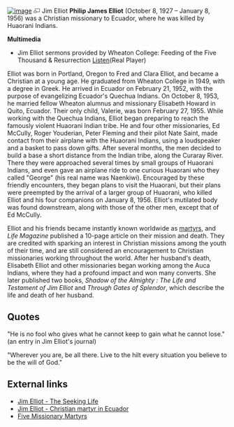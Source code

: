 [![image](images/thumb/3/3e/Elliot.jpg/200px-Elliot.jpg)](http://www.theopedia.com/File:Elliot.jpg)
[![image](data:image/png;base64,iVBORw0KGgoAAAANSUhEUgAAAA8AAAALCAAAAACFLIiAAAAAAnRSTlMA/1uRIrUAAABPSURBVAjXY/j///+5vXDwjAHIr26ZAgXZe8H8a/+hoIcw/9nevdVL9+79DuPvzQYZFPUezu8BMZLXgkExnD8HAu6hqv//n+HZVjD4DuUDAKlChD3fj6aPAAAAAElFTkSuQmCC)](http://www.theopedia.com/File:Elliot.jpg "Enlarge")
Jim Elliot
**Philip James Elliot** (October 8, 1927 – January 8, 1956) was a
Christian missionary to Ecuador, where he was killed by Huaorani
Indians.

**Multimedia**

-   Jim Elliot sermons provided by Wheaton College: Feeding of the
    Five Thousand & Resurrection
    [Listen](http://www.wheaton.edu/bgc/archives/docs/elliotsermons.html)(Real
    Player)

Elliot was born in Portland, Oregon to Fred and Clara Elliot, and
became a Christian at a young age. He graduated from Wheaton
College in 1949, with a degree in Greek. He arrived in Ecuador on
February 21, 1952, with the purpose of evangelizing Ecuador's
Quechua Indians. On October 8, 1953, he married fellow Wheaton
alumnus and missionary Elisabeth Howard in Quito, Ecuador. Their
only child, Valerie, was born February 27, 1955. While working with
the Quechua Indians, Elliot began preparing to reach the famously
violent Huaorani Indian tribe. He and four other missionaries, Ed
McCully, Roger Youderian, Peter Fleming and their pilot Nate Saint,
made contact from their airplane with the Huaorani Indians, using a
loudspeaker and a basket to pass down gifts. After several months,
the men decided to build a base a short distance from the Indian
tribe, along the Curaray River. There they were approached several
times by small groups of Huaorani Indians, and even gave an
airplane ride to one curious Huaorani who they called "George" (his
real name was Naenkiwi). Encouraged by these friendly encounters,
they began plans to visit the Huaorani, but their plans were
preempted by the arrival of a larger group of Huaorani, who killed
Elliot and his four companions on January 8, 1956. Elliot's
mutilated body was found downstream, along with those of the other
men, except that of Ed McCully.

Elliot and his friends became instantly known worldwide as
[martyrs](Martyr "Martyr"), and *Life Magazine* published a 10-page
article on their mission and death. They are credited with sparking
an interest in Christian missions among the youth of their time,
and are still considered an encouragement to Christian missionaries
working throughout the world. After her husband's death, Elisabeth
Elliot and other missionaries began working among the Auca Indians,
where they had a profound impact and won many converts. She later
published two books,
*Shadow of the Almighty : The Life and Testament of Jim Elliot* and
*Through Gates of Splendor*, which describe the life and death of
her husband.

## Quotes

"He is no fool who gives what he cannot keep to gain what he cannot
lose." (an entry in Jim Elliot's journal)

"Wherever you are, be all there. Live to the hilt every situation
you believe to be the will of God."

## External links

-   [Jim Elliot - The Seeking Life](http://www.intouch.org/myintouch/mighty/portraits/jim_elliot_213678.html)
-   [Jim Elliot - Christian martyr in Ecuador](http://www.hyperhistory.net/apwh/bios/b4jelliot6ra.htm)
-   [Five Missionary Martyrs](http://www.plymouthbrethren.org/page.asp?page_id=545)



